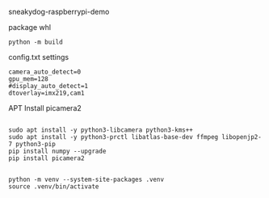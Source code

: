 sneakydog-raspberrypi-demo

package whl 
```
python -m build
```

config.txt settings
```
camera_auto_detect=0
gpu_mem=128
#display_auto_detect=1
dtoverlay=imx219,cam1
```



APT Install picamera2
```

sudo apt install -y python3-libcamera python3-kms++
sudo apt install -y python3-prctl libatlas-base-dev ffmpeg libopenjp2-7 python3-pip
pip install numpy --upgrade
pip install picamera2


python -m venv --system-site-packages .venv
source .venv/bin/activate


```
